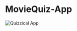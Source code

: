 # MovieQuiz-App

![Quizzical App](https://github.com/user-attachments/assets/c7cf3c28-1288-4078-993e-61b92fadfd25)
